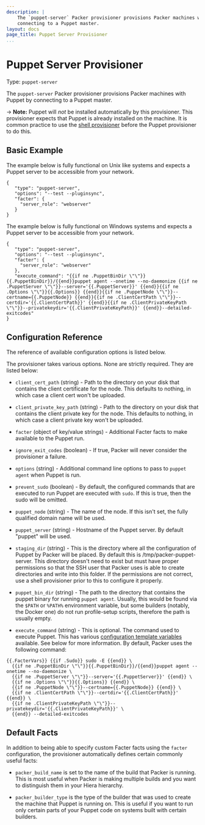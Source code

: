 ```yaml
---
description: |
    The `puppet-server` Packer provisioner provisions Packer machines with Puppet by
    connecting to a Puppet master.
layout: docs
page_title: Puppet Server Provisioner
...
```


# Puppet Server Provisioner

Type: `puppet-server`

The `puppet-server` Packer provisioner provisions Packer machines with Puppet by
connecting to a Puppet master.

-&gt; **Note:** Puppet will *not* be installed automatically by this
provisioner. This provisioner expects that Puppet is already installed on the
machine. It is common practice to use the [shell
provisioner](/docs/provisioners/shell.html) before the Puppet provisioner to do
this.

## Basic Example

The example below is fully functional on Unix like systems and expects a Puppet
server to be accessible from your network.

``` {.javascript}
{
   "type": "puppet-server",
   "options": "--test --pluginsync",
   "facter": {
     "server_role": "webserver"
   }
}
```

The example below is fully functional on Windows systems and expects a Puppet
server to be accessible from your network.

``` {.javascript}
{
   "type": "puppet-server",
   "options": "--test --pluginsync",
   "facter": {
     "server_role": "webserver"
   },
   "execute_command": "{{if ne .PuppetBinDir \"\"}}{{.PuppetBinDir}}/{{end}}puppet agent --onetime --no-daemonize {{if ne .PuppetServer \"\"}}--server='{{.PuppetServer}}' {{end}}{{if ne .Options \"\"}}{{.Options}} {{end}}{{if ne .PuppetNode \"\"}}--certname={{.PuppetNode}} {{end}}{{if ne .ClientCertPath \"\"}}--certdir='{{.ClientCertPath}}' {{end}}{{if ne .ClientPrivateKeyPath \"\"}}--privatekeydir='{{.ClientPrivateKeyPath}}' {{end}}--detailed-exitcodes"
}
```

## Configuration Reference

The reference of available configuration options is listed below.

The provisioner takes various options. None are strictly required. They are
listed below:

-   `client_cert_path` (string) - Path to the directory on your disk that
    contains the client certificate for the node. This defaults to nothing,
    in which case a client cert won't be uploaded.

-   `client_private_key_path` (string) - Path to the directory on your disk that
    contains the client private key for the node. This defaults to nothing, in
    which case a client private key won't be uploaded.

-   `facter` (object of key/value strings) - Additional Facter facts to make
    available to the Puppet run.

-   `ignore_exit_codes` (boolean) - If true, Packer will never consider the
    provisioner a failure.

-   `options` (string) - Additional command line options to pass to
    `puppet agent` when Puppet is run.

-   `prevent_sudo` (boolean) - By default, the configured commands that are
    executed to run Puppet are executed with `sudo`. If this is true, then the
    sudo will be omitted.

-   `puppet_node` (string) - The name of the node. If this isn't set, the fully
    qualified domain name will be used.

-   `puppet_server` (string) - Hostname of the Puppet server. By default
    "puppet" will be used.

-   `staging_dir` (string) - This is the directory where all the
    configuration of Puppet by Packer will be placed. By default this
    is /tmp/packer-puppet-server. This directory doesn't need to exist but
    must have proper permissions so that the SSH user that Packer uses is able
    to create directories and write into this folder. If the permissions are not
    correct, use a shell provisioner prior to this to configure it properly.

-   `puppet_bin_dir` (string) - The path to the directory that contains the puppet
    binary for running `puppet agent`. Usually, this would be found via the `$PATH`
    or `%PATH%` environment variable, but some builders (notably, the Docker one) do
    not run profile-setup scripts, therefore the path is usually empty.

-   `execute_command` (string) - This is optional. The command used to execute Puppet. This has
    various [configuration template
    variables](/docs/templates/configuration-templates.html) available. See
    below for more information. By default, Packer uses the following command:

```
{{.FacterVars}} {{if .Sudo}} sudo -E {{end}} \
  {{if ne .PuppetBinDir \"\"}}{{.PuppetBinDir}}/{{end}}puppet agent --onetime --no-daemonize \
  {{if ne .PuppetServer \"\"}}--server='{{.PuppetServer}}' {{end}} \
  {{if ne .Options \"\"}}{{.Options}} {{end}} \
  {{if ne .PuppetNode \"\"}}--certname={{.PuppetNode}} {{end}} \
  {{if ne .ClientCertPath \"\"}}--certdir='{{.ClientCertPath}}' {{end}} \
  {{if ne .ClientPrivateKeyPath \"\"}}--privatekeydir='{{.ClientPrivateKeyPath}}' \
  {{end}} --detailed-exitcodes
```

## Default Facts

In addition to being able to specify custom Facter facts using the `facter`
configuration, the provisioner automatically defines certain commonly useful
facts:

-   `packer_build_name` is set to the name of the build that Packer is running.
    This is most useful when Packer is making multiple builds and you want to
    distinguish them in your Hiera hierarchy.

-   `packer_builder_type` is the type of the builder that was used to create the
    machine that Puppet is running on. This is useful if you want to run only
    certain parts of your Puppet code on systems built with certain builders.
